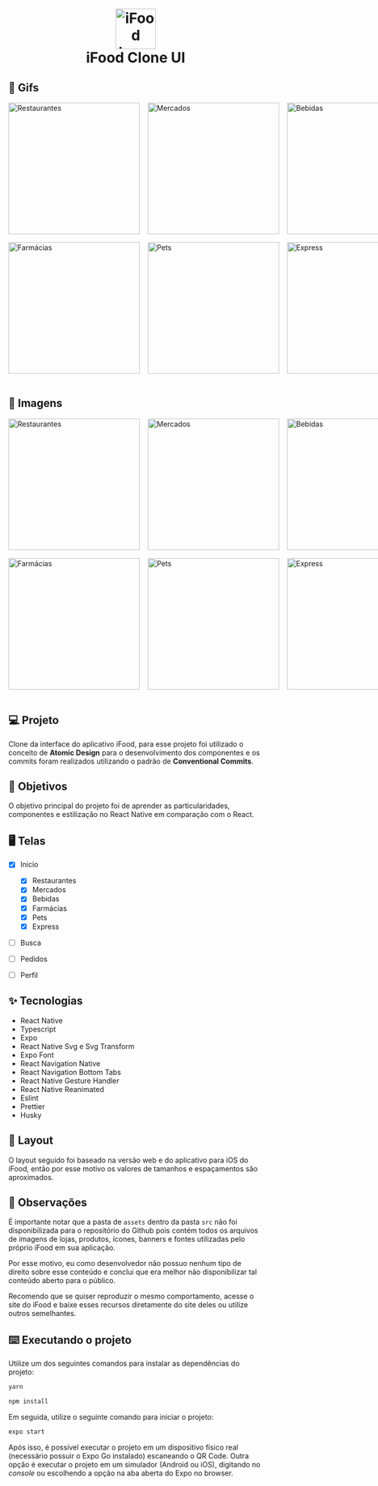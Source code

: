 <h1 align="center">
  <img src="http://whatsrel.com.br/wp-content/uploads/2020/12/vagas-rela%C3%A7%C3%B5es-internacionais.png" width="80px" alt="iFood Logo">
  <br/>
  iFood Clone UI
</h1>

## 🎥 Gifs

<div style="display:flex">
  <img src="./.github/restaurants.gif" width="260px" style="margin-right:16px" alt="Restaurantes">
  <img src="./.github/markets.gif" width="260px" style="margin-right:16px" alt="Mercados">
  <img src="./.github/drinks.gif" width="260px" alt="Bebidas">
</div>

<div style="display:flex; margin-top:16px">
  <img src="./.github/drugstores.gif" width="260px" style="margin-right:16px" alt="Farmácias">
  <img src="./.github/pets.gif" width="260px" style="margin-right:16px" alt="Pets">
  <img src="./.github/express.gif" width="260px" alt="Express">
</div>
<br/>

## 📸 Imagens
<div style="display:flex">
  <img src="./.github/restaurants.png" width="260px" style="margin-right:16px" alt="Restaurantes">
  <img src="./.github/markets.png" width="260px" style="margin-right:16px" alt="Mercados">
  <img src="./.github/drinks.png" width="260px" alt="Bebidas">
</div>

<div style="display:flex; margin-top:16px">
  <img src="./.github/drugstores.png" width="260px" style="margin-right:16px" alt="Farmácias">
  <img src="./.github/pets.png" width="260px" style="margin-right:16px" alt="Pets">
  <img src="./.github/express.png" width="260px" alt="Express">
</div>
<br/>

## 💻 Projeto

Clone da interface do aplicativo iFood, para esse projeto foi utilizado o conceito de **Atomic Design** para o desenvolvimento dos componentes e os commits foram realizados utilizando o padrão de **Conventional Commits**.

## 🎯 Objetivos

O objetivo principal do projeto foi de aprender as particularidades, componentes e estilização no React Native em comparação com o React.

## 🖥️ Telas 

- [x] Início
  - [x] Restaurantes
  - [x] Mercados
  - [x] Bebidas
  - [x] Farmácias
  - [x] Pets
  - [x] Express
- [ ] Busca
- [ ] Pedidos
- [ ] Perfil


## ✨ Tecnologias
- React Native
- Typescript
- Expo
- React Native Svg e Svg Transform
- Expo Font
- React Navigation Native
- React Navigation Bottom Tabs
- React Native Gesture Handler
- React Native Reanimated
- Eslint
- Prettier
- Husky


## 🔖 Layout

O layout seguido foi baseado na versão web e do aplicativo para iOS do iFood, então por esse motivo os valores de tamanhos e espaçamentos são aproximados.


## 🤔 Observações

É importante notar que a pasta de  `assets` dentro da pasta `src` não foi disponibilizada para o repositório do Github pois contém todos os arquivos de imagens de lojas, produtos, ícones, banners e fontes utilizadas pelo próprio iFood em sua aplicação. 

Por esse motivo, eu como desenvolvedor não possuo nenhum tipo de direito sobre esse conteúdo e conclui que era melhor não disponibilizar tal conteúdo aberto para o público. 

Recomendo que se quiser reproduzir o mesmo comportamento, acesse o site do iFood e baixe esses recursos diretamente do site deles ou utilize outros semelhantes.

## ⌨️ Executando o projeto

Utilize um dos seguintes comandos para instalar as dependências do projeto:

```cl
yarn
```
```cl
npm install
```

Em seguida, utilize o seguinte comando para iniciar o projeto:

```cl
expo start
```

Após isso, é possível executar o projeto em um dispositivo físico real (necessário possuir o Expo Go instalado) escaneando o QR Code. Outra opção é executar o projeto em um simulador (Android ou iOS), digitando no *console* ou escolhendo a opção na aba aberta do Expo no browser.